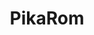 ---
title: PikaRom
layout: deck
era: 2019
description: 3rd Place Special Event Paris - Masters - Robin Schulz
achievements:
  - position: T4
    competition: Special Event Paris 2019
    division: Masters
    player: Robin Schulz
links:
  - href: https://limitlesstcg.com/decks/list/3100
    title: Limitless Page
cards:
  pokemon:
    - name: Jirachi
      set: TEU
      number: 99
      quantity: 3
    - name: Dedenne-GX
      set: UNB
      number: 57
      quantity: 2
    - name: Pikachu & Zekrom-GX
      set: TEU
      number: 33
      quantity: 2
    - name: Raichu & Alolan Raichu-GX
      set: UNM
      number: 54
      quantity: 1
    - name: Zeraora-GX
      set: LOT
      number: 86
      quantity: 1
    - name: Tapu Koko ♢
      set: TEU
      number: 51
      quantity: 1
    - name: Pachirisu
      set: LOT
      number: 80
      quantity: 1
    - name: Hoopa
      set: UNM
      number: 140
      quantity: 1
    - name: Mew
      set: UNB
      number: 76
      quantity: 1
  trainers:
    - name: Lillie
      set: UPR
      number: 125
      quantity: 3
    - name: Volkner
      set: UPR
      number: 135
      quantity: 3
    - name: Erika's Hospitality
      set: TEU
      number: 140
      quantity: 2
    - name: Electromagnetic Radar
      set: UNB
      number: 169
      quantity: 4
    - name: Electropower
      set: LOT
      number: 172
      quantity: 4
    - name: Custom Catcher
      set: LOT
      number: 171
      quantity: 4
    - name: Switch
      set: CES
      number: 147
      quantity: 3
    - name: Pokémon Communication
      set: TEU
      number: 152
      quantity: 3
    - name: Reset Stamp
      set: UNM
      number: 206
      quantity: 2
    - name: Energy Switch
      set: CES
      number: 129
      quantity: 2
    - name: Tag Switch
      set: UNM
      number: 209
      quantity: 1
    - name: Stadium Nav
      set: UNM
      number: 208
      quantity: 1
    - name: Escape Board
      set: UPR
      number: 122
      quantity: 2
    - name: Lysandre Labs
      set: FLI
      number: 111
      quantity: 1
    - name: Thunder Mountain ♢
      set: LOT
      number: 191
      quantity: 1
  energy:
    - name: Lightning Energy
      set: TEU
      number: L
      quantity: 11
---